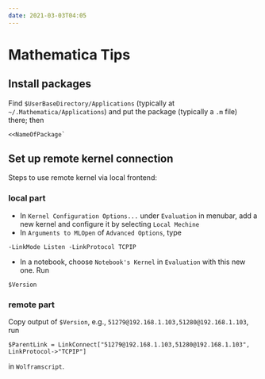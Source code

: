 ```yaml
---
date: 2021-03-03T04:05
---
```


# Mathematica Tips

## Install packages

Find `$UserBaseDirectory/Applications` (typically at `~/.Mathematica/Applications`) and put the package (typically a `.m` file) there; then
```
<<NameOfPackage`
```

## Set up remote kernel connection
Steps to use remote kernel via local frontend:
### local part
- In `Kernel Configuration Options...` under `Evaluation` in menubar, add a new kernel and configure it by selecting `Local Mechine`
- In `Arguments to MLOpen` of `Advanced Options`, type
```
-LinkMode Listen -LinkProtocol TCPIP
```
- In a notebook, choose `Notebook's Kernel` in `Evaluation` with this new one. Run
```
$Version
```
### remote part
Copy output of `$Version`, e.g., `51279@192.168.1.103,51280@192.168.1.103`,
run
```
$ParentLink = LinkConnect["51279@192.168.1.103,51280@192.168.1.103", LinkProtocol->"TCPIP"]
```
in `Wolframscript`.

